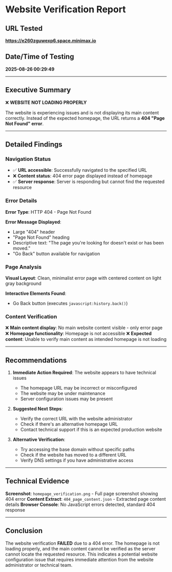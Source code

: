 # Website Verification Report

## URL Tested
**https://e260zguwexp6.space.minimax.io**

## Date/Time of Testing
**2025-08-26 00:29:49**

---

## Executive Summary
❌ **WEBSITE NOT LOADING PROPERLY**

The website is experiencing issues and is not displaying its main content correctly. Instead of the expected homepage, the URL returns a **404 "Page Not Found" error**.

---

## Detailed Findings

### Navigation Status
- ✅ **URL accessible**: Successfully navigated to the specified URL
- ❌ **Content status**: 404 error page displayed instead of homepage
- ✅ **Server response**: Server is responding but cannot find the requested resource

### Error Details
**Error Type**: HTTP 404 - Page Not Found

**Error Message Displayed**:
- Large "404" header
- "Page Not Found" heading  
- Descriptive text: "The page you're looking for doesn't exist or has been moved."
- "Go Back" button available for navigation

### Page Analysis
**Visual Layout**: Clean, minimalist error page with centered content on light gray background

**Interactive Elements Found**:
- Go Back button (executes `javascript:history.back()`)

### Content Verification
❌ **Main content display**: No main website content visible - only error page
❌ **Homepage functionality**: Homepage is not accessible
❌ **Expected content**: Unable to verify main content as intended homepage is not loading

---

## Recommendations

1. **Immediate Action Required**: The website appears to have technical issues
   - The homepage URL may be incorrect or misconfigured
   - The website may be under maintenance
   - Server configuration issues may be present

2. **Suggested Next Steps**:
   - Verify the correct URL with the website administrator
   - Check if there's an alternative homepage URL
   - Contact technical support if this is an expected production website

3. **Alternative Verification**:
   - Try accessing the base domain without specific paths
   - Check if the website has moved to a different URL
   - Verify DNS settings if you have administrative access

---

## Technical Evidence

**Screenshot**: `homepage_verification.png` - Full page screenshot showing 404 error
**Content Extract**: `404_page_content.json` - Extracted page content details
**Browser Console**: No JavaScript errors detected, standard 404 response

---

## Conclusion

The website verification **FAILED** due to a 404 error. The homepage is not loading properly, and the main content cannot be verified as the server cannot locate the requested resource. This indicates a potential website configuration issue that requires immediate attention from the website administrator or technical team.